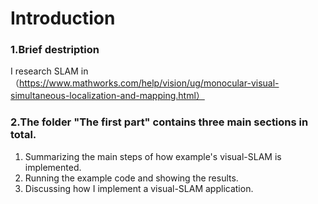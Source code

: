 # Introduction

### 1.Brief destription
I research SLAM in（https://www.mathworks.com/help/vision/ug/monocular-visual-simultaneous-localization-and-mapping.html）

### 2.The folder "The first part" contains three main sections in total.
1. Summarizing the main steps of how example's visual-SLAM is implemented.
2. Running the example code and showing the results.
3. Discussing how I implement a visual-SLAM application.

